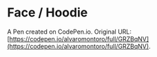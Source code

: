 # Face / Hoodie

A Pen created on CodePen.io. Original URL: [https://codepen.io/alvaromontoro/full/GRZBqNV](https://codepen.io/alvaromontoro/full/GRZBqNV).
